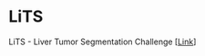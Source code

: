 # LiTS

LiTS - Liver Tumor Segmentation Challenge [[Link](https://competitions.codalab.org/competitions/17094)]
